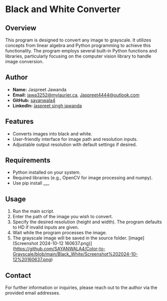 # Black and White Converter

## Overview
This program is designed to convert any image to grayscale. It utilizes concepts from linear algebra and Python programming to achieve this functionality. The program employs several built-in Python functions and libraries, particularly focusing on the computer vision library to handle image conversion.

## Author
- **Name:** Jaspreet Jawanda
- **Email:** [jawa3252@mylaurier.ca](mailto:jawa3252@mylaurier.ca), [Jaspreet4444@outlook.com](mailto:Jaspreet4444@outlook.com)
- **GitHub:** [sayanwala4](https://github.com/sayanwala4)
- **LinkedIn:** [jaspreet singh jawanda](https://www.linkedin.com/in/jaspreet-jawanda-559119308/)

## Features
- Converts images into black and white.
- User-friendly interface for image path and resolution inputs.
- Adjustable output resolution with default settings if desired.

## Requirements
- Python installed on your system.
- Required libraries (e.g., OpenCV for image processing and numpy).
- Use pip install ___

## Usage
1. Run the main script.
2. Enter the path of the image you wish to convert.
3. Specify the desired resolution (height and width). The program defaults to HD if invalid inputs are given.
4. Wait while the program processes the image.
5. The grayscale image will be saved in the source folder.
[image](Screenshot 2024-10-12 160637.png)](https://github.com/SAYANWALA4/Color-to-Grayscale/blob/main/Black_White/Screenshot%202024-10-12%20160637.png)

## Contact
For further information or inquiries, please reach out to the author via the provided email addresses.
